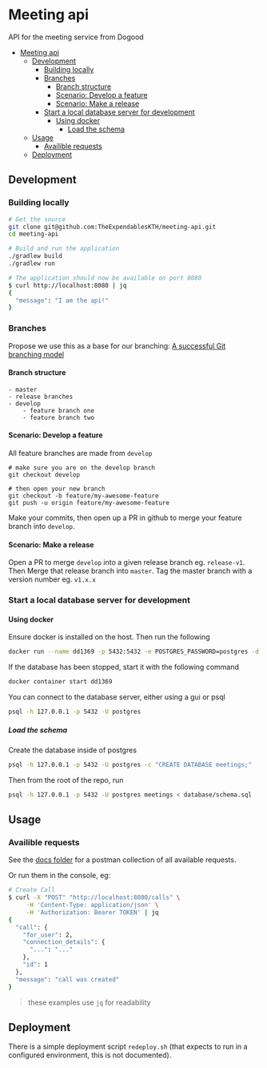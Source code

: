 # Meeting api

API for the meeting service from Dogood

- [Meeting api](#meeting-api)
  - [Development](#development)
    - [Building locally](#building-locally)
    - [Branches](#branches)
      - [Branch structure](#branch-structure)
      - [Scenario: Develop a feature](#scenario-develop-a-feature)
      - [Scenario: Make a release](#scenario-make-a-release)
    - [Start a local database server for development](#start-a-local-database-server-for-development)
      - [Using docker](#using-docker)
        - [Load the schema](#load-the-schema)
  - [Usage](#usage)
    - [Availible requests](#availible-requests)
  - [Deployment](#deployment)
## Development

### Building locally

```bash
# Get the source
git clone git@github.com:TheExpendablesKTH/meeting-api.git
cd meeting-api

# Build and run the application
./gradlew build
./gradlew run

# The application should now be available on port 8080
$ curl http://localhost:8080 | jq
{
  "message": "I am the api!"
}
```

### Branches

Propose we use this as a base for our branching: [A successful Git branching model](https://nvie.com/posts/a-successful-git-branching-model/)

#### Branch structure

```
- master
- release branches
- develop
    - feature branch one
    - feature branch two
```

#### Scenario: Develop a feature

All feature branches are made from `develop`

```
# make sure you are on the develop branch
git checkout develop

# then open your new branch
git checkout -b feature/my-awesome-feature
git push -u origin feature/my-awesome-feature
```

Make your commits, then open up a PR in github to merge your feature branch into `develop`.

#### Scenario: Make a release

Open a PR to merge `develop` into a given release branch eg. `release-v1`. Then Merge that release branch into `master`. Tag the master branch with a version number eg. `v1.x.x`

### Start a local database server for development

#### Using docker

Ensure docker is installed on the host. Then run the following

```bash
docker run --name dd1369 -p 5432:5432 -e POSTGRES_PASSWORD=postgres -d postgres
```

If the database has been stopped, start it with the following command

```bash
docker container start dd1369
```

You can connect to the database server, either using a gui or psql

```bash
psql -h 127.0.0.1 -p 5432 -U postgres
```

##### Load the schema

Create the database inside of postgres

```bash
psql -h 127.0.0.1 -p 5432 -U postgres -c "CREATE DATABASE meetings;"
```

Then from the root of the repo, run

```bash
psql -h 127.0.0.1 -p 5432 -U postgres meetings < database/schema.sql
```

## Usage

### Availible requests

See the [docs folder](docs/requests-postman-collection.json) for a postman collection of all available requests.

Or run them in the console, eg:

```bash
# Create Call
$ curl -X "POST" "http://localhost:8080/calls" \
     -H 'Content-Type: application/json' \
     -H 'Authorization: Bearer TOKEN' | jq
{
  "call": {
    "for_user": 2,
    "connection_details": {
      "...": "..."
    },
    "id": 1
  },
  "message": "call was created"
}
```

> these examples use `jq` for readability

## Deployment

There is a simple deployment script `redeploy.sh` (that expects to run in a configured environment, this is not documented).
